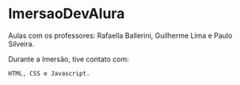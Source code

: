 # ImersaoDevAlura
 
Aulas com os professores: Rafaella Ballerini, Guilherme Lima e Paulo Silveira.

Durante a Imersão, tive contato com:

    HTML, CSS e Javascript.
    
